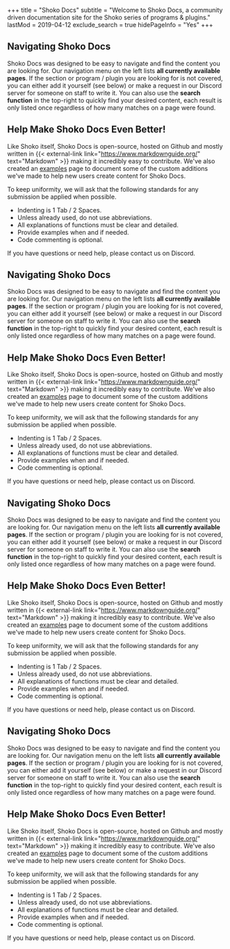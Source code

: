 +++
title = "Shoko Docs"
subtitle = "Welcome to Shoko Docs, a community driven documentation site for the Shoko series of programs & plugins."
lastMod = 2019-04-12
exclude_search =  true
hidePageInfo = "Yes"
+++

## Navigating Shoko Docs

Shoko Docs was designed to be easy to navigate and find the content you are looking for. Our navigation menu on the left lists **all currently available pages**. If the section or program / plugin you are looking for is not covered, you can either add it yourself (see below) or make a request in our Discord server for someone on staff to write it. You can also use the **search function** in the top-right to quickly find your desired content, each result is only listed once regardless of how many matches on a page were found. 

## Help Make Shoko Docs Even Better!

Like Shoko itself, Shoko Docs is open-source, hosted on Github and mostly written in {{< external-link link="https://www.markdownguide.org/" text="Markdown" >}} making it incredibly easy to contribute. We've also created an [examples](link) page to document some of the custom additions we've made to help new users create content for Shoko Docs. 

To keep uniformity, we will ask that the following standards for any submission be applied when possible. 

- Indenting is 1 Tab / 2 Spaces.
- Unless already used, do not use abbreviations.
- All explanations of functions must be clear and detailed.
- Provide examples when and if needed.
- Code commenting is optional.

If you have questions or need help, please contact us on Discord. 

## Navigating Shoko Docs

Shoko Docs was designed to be easy to navigate and find the content you are looking for. Our navigation menu on the left lists **all currently available pages**. If the section or program / plugin you are looking for is not covered, you can either add it yourself (see below) or make a request in our Discord server for someone on staff to write it. You can also use the **search function** in the top-right to quickly find your desired content, each result is only listed once regardless of how many matches on a page were found. 

## Help Make Shoko Docs Even Better!

Like Shoko itself, Shoko Docs is open-source, hosted on Github and mostly written in {{< external-link link="https://www.markdownguide.org/" text="Markdown" >}} making it incredibly easy to contribute. We've also created an [examples](link) page to document some of the custom additions we've made to help new users create content for Shoko Docs. 

To keep uniformity, we will ask that the following standards for any submission be applied when possible. 

- Indenting is 1 Tab / 2 Spaces.
- Unless already used, do not use abbreviations.
- All explanations of functions must be clear and detailed.
- Provide examples when and if needed.
- Code commenting is optional.

If you have questions or need help, please contact us on Discord. 

## Navigating Shoko Docs

Shoko Docs was designed to be easy to navigate and find the content you are looking for. Our navigation menu on the left lists **all currently available pages**. If the section or program / plugin you are looking for is not covered, you can either add it yourself (see below) or make a request in our Discord server for someone on staff to write it. You can also use the **search function** in the top-right to quickly find your desired content, each result is only listed once regardless of how many matches on a page were found. 

## Help Make Shoko Docs Even Better!

Like Shoko itself, Shoko Docs is open-source, hosted on Github and mostly written in {{< external-link link="https://www.markdownguide.org/" text="Markdown" >}} making it incredibly easy to contribute. We've also created an [examples](link) page to document some of the custom additions we've made to help new users create content for Shoko Docs. 

To keep uniformity, we will ask that the following standards for any submission be applied when possible. 

- Indenting is 1 Tab / 2 Spaces.
- Unless already used, do not use abbreviations.
- All explanations of functions must be clear and detailed.
- Provide examples when and if needed.
- Code commenting is optional.

If you have questions or need help, please contact us on Discord. 

## Navigating Shoko Docs

Shoko Docs was designed to be easy to navigate and find the content you are looking for. Our navigation menu on the left lists **all currently available pages**. If the section or program / plugin you are looking for is not covered, you can either add it yourself (see below) or make a request in our Discord server for someone on staff to write it. You can also use the **search function** in the top-right to quickly find your desired content, each result is only listed once regardless of how many matches on a page were found. 

## Help Make Shoko Docs Even Better!

Like Shoko itself, Shoko Docs is open-source, hosted on Github and mostly written in {{< external-link link="https://www.markdownguide.org/" text="Markdown" >}} making it incredibly easy to contribute. We've also created an [examples](link) page to document some of the custom additions we've made to help new users create content for Shoko Docs. 

To keep uniformity, we will ask that the following standards for any submission be applied when possible. 

- Indenting is 1 Tab / 2 Spaces.
- Unless already used, do not use abbreviations.
- All explanations of functions must be clear and detailed.
- Provide examples when and if needed.
- Code commenting is optional.

If you have questions or need help, please contact us on Discord. 